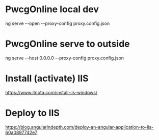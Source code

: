 # PwcgOnline local dev
ng serve --open --proxy-config proxy.config.json

# PwcgOnline serve to outside
ng serve --host 0.0.0.0 --proxy-config proxy.config.json

# Install (activate) IIS
https://www.itnota.com/install-iis-windows/

# Deploy to IIS
https://blog.angularindepth.com/deploy-an-angular-application-to-iis-60a0897742e7
